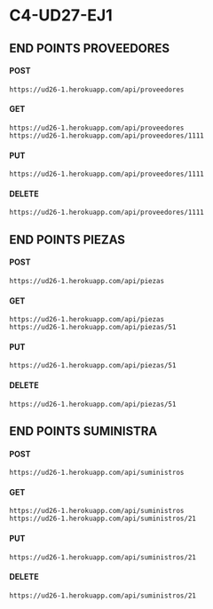 # C4-UD27-EJ1
## END POINTS PROVEEDORES

#### POST
```
https://ud26-1.herokuapp.com/api/proveedores
```

#### GET
```
https://ud26-1.herokuapp.com/api/proveedores
https://ud26-1.herokuapp.com/api/proveedores/1111
```


#### PUT
```
https://ud26-1.herokuapp.com/api/proveedores/1111
```


#### DELETE
```
https://ud26-1.herokuapp.com/api/proveedores/1111
```


## END POINTS  PIEZAS

#### POST
```
https://ud26-1.herokuapp.com/api/piezas
```

#### GET
```
https://ud26-1.herokuapp.com/api/piezas
https://ud26-1.herokuapp.com/api/piezas/51
```

#### PUT
```
https://ud26-1.herokuapp.com/api/piezas/51
```

#### DELETE
```
https://ud26-1.herokuapp.com/api/piezas/51
```


## END POINTS SUMINISTRA

#### POST
```
https://ud26-1.herokuapp.com/api/suministros
```

#### GET
```
https://ud26-1.herokuapp.com/api/suministros
https://ud26-1.herokuapp.com/api/suministros/21
```

#### PUT
```
https://ud26-1.herokuapp.com/api/suministros/21
```

#### DELETE
```
https://ud26-1.herokuapp.com/api/suministros/21
```
